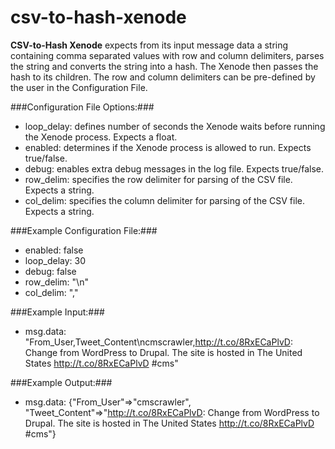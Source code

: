 csv-to-hash-xenode
==================

**CSV-to-Hash Xenode** expects from its input message data a string containing comma separated values with row and column delimiters, parses the string and converts the string into a hash. The Xenode then passes the hash to its children. The row and column delimiters can be pre-defined by the user in the Configuration File.

###Configuration File Options:###
* loop_delay: defines number of seconds the Xenode waits before running the Xenode process. Expects a float. 
* enabled: determines if the Xenode process is allowed to run. Expects true/false.
* debug: enables extra debug messages in the log file. Expects true/false.
* row_delim: specifies the row delimiter for parsing of the CSV file. Expects a string.
* col_delim: specifies the column delimiter for parsing of the CSV file. Expects a string.

###Example Configuration File:###
* enabled: false
* loop_delay: 30
* debug: false
* row_delim: "\n"
* col_delim: ","

###Example Input:###
* msg.data: "From_User,Tweet_Content\ncmscrawler,http://t.co/8RxECaPlvD: Change from WordPress to Drupal. The site is hosted in The United States http://t.co/8RxECaPlvD #cms"

###Example Output:###
* msg.data:  {"From_User"=>"cmscrawler", "Tweet_Content"=>"http://t.co/8RxECaPlvD: Change from WordPress to Drupal. The site is hosted in The United States http://t.co/8RxECaPlvD #cms"}
